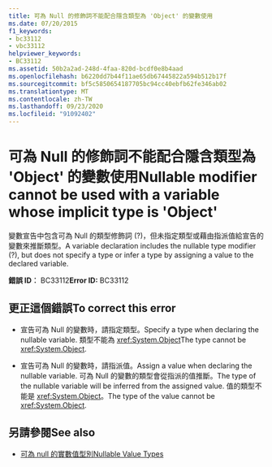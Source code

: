 ```yaml
---
title: 可為 Null 的修飾詞不能配合隱含類型為 'Object' 的變數使用
ms.date: 07/20/2015
f1_keywords:
- bc33112
- vbc33112
helpviewer_keywords:
- BC33112
ms.assetid: 50b2a2ad-248d-4faa-820d-bcdf0e8b4aad
ms.openlocfilehash: b6220dd7b44f11ae65db67445822a594b512b17f
ms.sourcegitcommit: bf5c5850654187705bc94cc40ebfb62fe346ab02
ms.translationtype: MT
ms.contentlocale: zh-TW
ms.lasthandoff: 09/23/2020
ms.locfileid: "91092402"
---
```

# <a name="nullable-modifier-cannot-be-used-with-a-variable-whose-implicit-type-is-object"></a><span data-ttu-id="4187f-102">可為 Null 的修飾詞不能配合隱含類型為 'Object' 的變數使用</span><span class="sxs-lookup"><span data-stu-id="4187f-102">Nullable modifier cannot be used with a variable whose implicit type is 'Object'</span></span>

<span data-ttu-id="4187f-103">變數宣告中包含可為 Null 的類型修飾詞 (?)，但未指定類型或藉由指派值給宣告的變數來推斷類型。</span><span class="sxs-lookup"><span data-stu-id="4187f-103">A variable declaration includes the nullable type modifier (?), but does not specify a type or infer a type by assigning a value to the declared variable.</span></span>  
  
 <span data-ttu-id="4187f-104">**錯誤 ID︰** BC33112</span><span class="sxs-lookup"><span data-stu-id="4187f-104">**Error ID:** BC33112</span></span>  
  
## <a name="to-correct-this-error"></a><span data-ttu-id="4187f-105">更正這個錯誤</span><span class="sxs-lookup"><span data-stu-id="4187f-105">To correct this error</span></span>  
  
- <span data-ttu-id="4187f-106">宣告可為 Null 的變數時，請指定類型。</span><span class="sxs-lookup"><span data-stu-id="4187f-106">Specify a type when declaring the nullable variable.</span></span> <span data-ttu-id="4187f-107">類型不能為 <xref:System.Object></span><span class="sxs-lookup"><span data-stu-id="4187f-107">The type cannot be <xref:System.Object>.</span></span>  
  
- <span data-ttu-id="4187f-108">宣告可為 Null 的變數時，請指派值。</span><span class="sxs-lookup"><span data-stu-id="4187f-108">Assign a value when declaring the nullable variable.</span></span> <span data-ttu-id="4187f-109">可為 Null 的變數的類型會從指派的值推斷。</span><span class="sxs-lookup"><span data-stu-id="4187f-109">The type of the nullable variable will be inferred from the assigned value.</span></span> <span data-ttu-id="4187f-110">值的類型不能是 <xref:System.Object>。</span><span class="sxs-lookup"><span data-stu-id="4187f-110">The type of the value cannot be <xref:System.Object>.</span></span>  
  
## <a name="see-also"></a><span data-ttu-id="4187f-111">另請參閱</span><span class="sxs-lookup"><span data-stu-id="4187f-111">See also</span></span>

- [<span data-ttu-id="4187f-112">可為 null 的實數值型別</span><span class="sxs-lookup"><span data-stu-id="4187f-112">Nullable Value Types</span></span>](../programming-guide/language-features/data-types/nullable-value-types.md)
